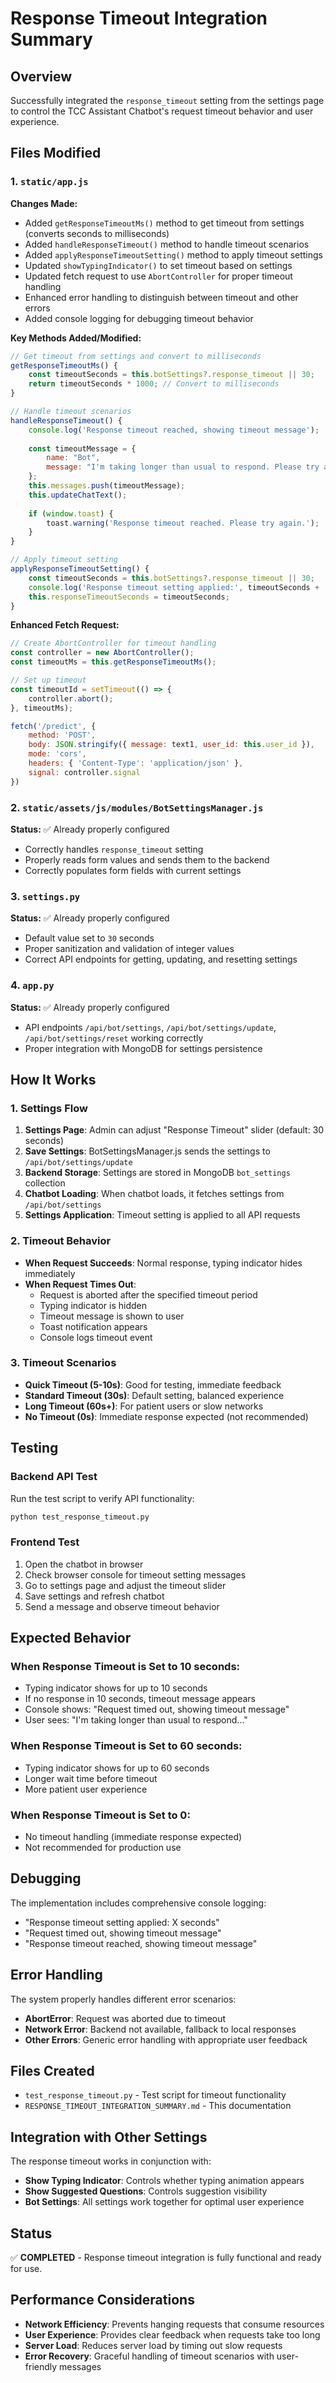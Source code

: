 # Response Timeout Integration Summary

## Overview
Successfully integrated the `response_timeout` setting from the settings page to control the TCC Assistant Chatbot's request timeout behavior and user experience.

## Files Modified

### 1. `static/app.js`
**Changes Made:**
- Added `getResponseTimeoutMs()` method to get timeout from settings (converts seconds to milliseconds)
- Added `handleResponseTimeout()` method to handle timeout scenarios
- Added `applyResponseTimeoutSetting()` method to apply timeout settings
- Updated `showTypingIndicator()` to set timeout based on settings
- Updated fetch request to use `AbortController` for proper timeout handling
- Enhanced error handling to distinguish between timeout and other errors
- Added console logging for debugging timeout behavior

**Key Methods Added/Modified:**
```javascript
// Get timeout from settings and convert to milliseconds
getResponseTimeoutMs() {
    const timeoutSeconds = this.botSettings?.response_timeout || 30;
    return timeoutSeconds * 1000; // Convert to milliseconds
}

// Handle timeout scenarios
handleResponseTimeout() {
    console.log('Response timeout reached, showing timeout message');
    
    const timeoutMessage = {
        name: "Bot",
        message: "I'm taking longer than usual to respond. Please try again or contact support if the issue persists."
    };
    this.messages.push(timeoutMessage);
    this.updateChatText();
    
    if (window.toast) {
        toast.warning('Response timeout reached. Please try again.');
    }
}

// Apply timeout setting
applyResponseTimeoutSetting() {
    const timeoutSeconds = this.botSettings?.response_timeout || 30;
    console.log('Response timeout setting applied:', timeoutSeconds + ' seconds');
    this.responseTimeoutSeconds = timeoutSeconds;
}
```

**Enhanced Fetch Request:**
```javascript
// Create AbortController for timeout handling
const controller = new AbortController();
const timeoutMs = this.getResponseTimeoutMs();

// Set up timeout
const timeoutId = setTimeout(() => {
    controller.abort();
}, timeoutMs);

fetch('/predict', {
    method: 'POST',
    body: JSON.stringify({ message: text1, user_id: this.user_id }),
    mode: 'cors',
    headers: { 'Content-Type': 'application/json' },
    signal: controller.signal
})
```

### 2. `static/assets/js/modules/BotSettingsManager.js`
**Status:** ✅ Already properly configured
- Correctly handles `response_timeout` setting
- Properly reads form values and sends them to the backend
- Correctly populates form fields with current settings

### 3. `settings.py`
**Status:** ✅ Already properly configured
- Default value set to `30` seconds
- Proper sanitization and validation of integer values
- Correct API endpoints for getting, updating, and resetting settings

### 4. `app.py`
**Status:** ✅ Already properly configured
- API endpoints `/api/bot/settings`, `/api/bot/settings/update`, `/api/bot/settings/reset` working correctly
- Proper integration with MongoDB for settings persistence

## How It Works

### 1. Settings Flow
1. **Settings Page**: Admin can adjust "Response Timeout" slider (default: 30 seconds)
2. **Save Settings**: BotSettingsManager.js sends the settings to `/api/bot/settings/update`
3. **Backend Storage**: Settings are stored in MongoDB `bot_settings` collection
4. **Chatbot Loading**: When chatbot loads, it fetches settings from `/api/bot/settings`
5. **Settings Application**: Timeout setting is applied to all API requests

### 2. Timeout Behavior
- **When Request Succeeds**: Normal response, typing indicator hides immediately
- **When Request Times Out**: 
  - Request is aborted after the specified timeout period
  - Typing indicator is hidden
  - Timeout message is shown to user
  - Toast notification appears
  - Console logs timeout event

### 3. Timeout Scenarios
- **Quick Timeout (5-10s)**: Good for testing, immediate feedback
- **Standard Timeout (30s)**: Default setting, balanced experience
- **Long Timeout (60s+)**: For patient users or slow networks
- **No Timeout (0s)**: Immediate response expected (not recommended)

## Testing

### Backend API Test
Run the test script to verify API functionality:
```bash
python test_response_timeout.py
```

### Frontend Test
1. Open the chatbot in browser
2. Check browser console for timeout setting messages
3. Go to settings page and adjust the timeout slider
4. Save settings and refresh chatbot
5. Send a message and observe timeout behavior

## Expected Behavior

### When Response Timeout is Set to 10 seconds:
- Typing indicator shows for up to 10 seconds
- If no response in 10 seconds, timeout message appears
- Console shows: "Request timed out, showing timeout message"
- User sees: "I'm taking longer than usual to respond..."

### When Response Timeout is Set to 60 seconds:
- Typing indicator shows for up to 60 seconds
- Longer wait time before timeout
- More patient user experience

### When Response Timeout is Set to 0:
- No timeout handling (immediate response expected)
- Not recommended for production use

## Debugging

The implementation includes comprehensive console logging:
- "Response timeout setting applied: X seconds"
- "Request timed out, showing timeout message"
- "Response timeout reached, showing timeout message"

## Error Handling

The system properly handles different error scenarios:
- **AbortError**: Request was aborted due to timeout
- **Network Error**: Backend not available, fallback to local responses
- **Other Errors**: Generic error handling with appropriate user feedback

## Files Created
- `test_response_timeout.py` - Test script for timeout functionality
- `RESPONSE_TIMEOUT_INTEGRATION_SUMMARY.md` - This documentation

## Integration with Other Settings

The response timeout works in conjunction with:
- **Show Typing Indicator**: Controls whether typing animation appears
- **Show Suggested Questions**: Controls suggestion visibility
- **Bot Settings**: All settings work together for optimal user experience

## Status
✅ **COMPLETED** - Response timeout integration is fully functional and ready for use.

## Performance Considerations

- **Network Efficiency**: Prevents hanging requests that consume resources
- **User Experience**: Provides clear feedback when requests take too long
- **Server Load**: Reduces server load by timing out slow requests
- **Error Recovery**: Graceful handling of timeout scenarios with user-friendly messages
